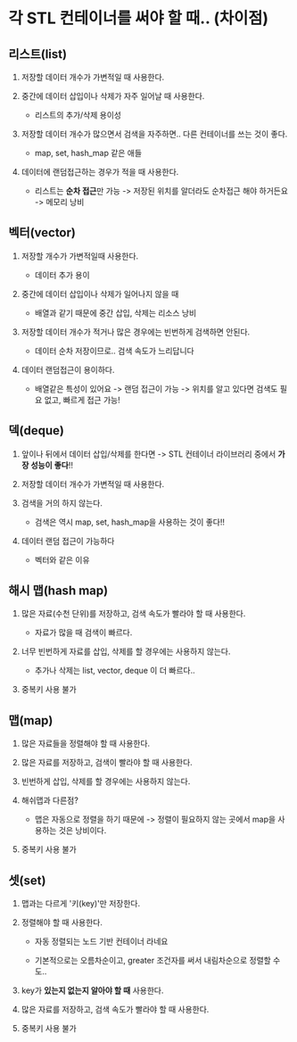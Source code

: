 # 각 STL 컨테이너를 써야 할 때.. (차이점)

## 리스트(list)

1. 저장할 데이터 개수가 가변적일 때 사용한다.

2. 중간에 데이터 삽입이나 삭제가 자주 일어날 때 사용한다.

    - 리스트의 추가/삭제 용이성

3. 저장할 데이터 개수가 많으면서 검색을 자주하면.. 다른 컨테이너를 쓰는 것이 좋다.

    - map, set, hash_map 같은 애들

4. 데이터에 랜덤접근하는 경우가 적을 때 사용한다.

    - 리스트는 **순차 접근**만 가능 -> 저장된 위치를 알더라도 순차접근 해야 하거든요 -> 메모리 낭비

## 벡터(vector)

1. 저장할 개수가 가변적일때 사용한다.

    - 데이터 추가 용이

2. 중간에 데이터 삽입이나 삭제가 일어나지 않을 때

    - 배열과 같기 때문에 중간 삽입, 삭제는 리소스 낭비

3. 저장할 데이터 개수가 적거나 많은 경우에는 빈번하게 검색하면 안된다.

    - 데이터 순차 저장이므로.. 검색 속도가 느리답니다

4. 데이터 랜덤접근이 용이하다.
    
    - 배열같은 특성이 있어요 -> 랜덤 접근이 가능 -> 위치를 알고 있다면 검색도 필요 없고, 빠르게 접근 가능!

## 덱(deque)

1. 앞이나 뒤에서 데이터 삽입/삭제를 한다면 -> STL 컨테이너 라이브러리 중에서 **가장 성능이 좋다**!!

2. 저장할 데이터 개수가 가변적일 때 사용한다.

3. 검색을 거의 하지 않는다.

    - 검색은 역시 map, set, hash_map을 사용하는 것이 좋다!!

4. 데이터 랜덤 접근이 가능하다

    - 벡터와 같은 이유

## 해시 맵(hash map)

1. 많은 자료(수천 단위)를 저장하고, 검색 속도가 빨라야 할 때 사용한다.

    - 자료가 많을 때 검색이 빠르다.

2. 너무 빈번하게 자료를 삽입, 삭제를 할 경우에는 사용하지 않는다.

    - 추가나 삭제는 list, vector, deque 이 더 빠르다..

3. 중복키 사용 불가

## 맵(map)

1. 많은 자료들을 정렬해야 할 때 사용한다.

2. 많은 자료를 저장하고, 검색이 빨라야 할 때 사용한다.

3. 빈번하게 삽입, 삭제를 할 경우에는 사용하지 않는다.

4. 해쉬맵과 다른점?

    - 맵은 자동으로 정렬을 하기 때문에 -> 정렬이 필요하지 않는 곳에서 map을 사용하는 것은 낭비이다.

5. 중복키 사용 불가

## 셋(set)

1. 맵과는 다르게 '키(key)'만 저장한다.

2. 정렬해야 할 때 사용한다.

    - 자동 정렬되는 노드 기반 컨테이너 라네요

    - 기본적으로는 오름차순이고, greater 조건자를 써서 내림차순으로 정렬할 수도..

3. key가 **있는지 없는지 알아야 할 때** 사용한다.

4. 많은 자료를 저장하고, 검색 속도가 빨라야 할 때 사용한다.

5. 중복키 사용 불가
